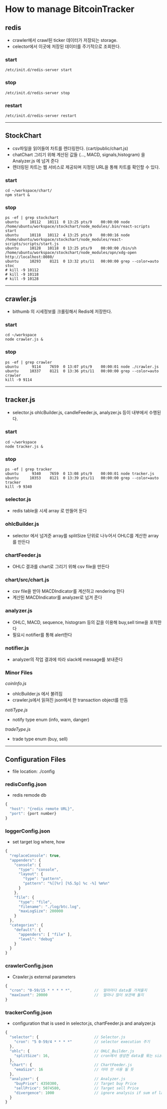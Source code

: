 # How to manage BitcoinTracker

## redis 
- crawler에서 crawl된 ticker 데이터가 저장되는 storage.
- celector에서 이곳에 저장된 데이터를 주기적으로 조회한다.

### start
```
/etc/init.d/redis-server start
```

### stop
```
/etc/init.d/redis-server stop
```

### restart
```
/etc/init.d/redis-server restart
```

----

## StockChart
- csv파일을 읽어들여 차트를 렌더링한다. (cart/public/chart.js)
- chatChart 그리기 위해 계산된 값들 (..., MACD, signals,histogram) 을 Analyzer.js 에 넘겨 준다
- 렌더링된 차트는 웹 서비스로 제공되며 지정된 URL을 통해 차트를 확인할 수 있다.

### start
```
cd ~/workspace/chart/
npm start &
```

### stop
```
ps -ef | grep stockchart
ubuntu     10112   10111  0 13:25 pts/9    00:00:00 node /home/ubuntu/workspace/stockchart/node_modules/.bin/react-scripts start
ubuntu     10118   10112  4 13:25 pts/9    00:00:16 node /home/ubuntu/workspace/stockchart/node_modules/react-scripts/scripts/start.js
ubuntu     10128   10118  0 13:25 pts/9    00:00:00 /bin/sh /home/ubuntu/workspace/stockchart/node_modules/opn/xdg-open http://localhost:8080/
ubuntu     10293    8121  0 13:32 pts/11   00:00:00 grep --color=auto stoc
# kill -9 10112
# kill -9 10118
# kill -9 10128
```
----

## crawler.js
- bithumb 의 시세정보를 크롤링해서 Redis에 저장한다.

### start
```
cd ~/workspace
node crawler.js &
```

### stop
```
ps -ef | grep crawler
ubuntu      9114    7659  0 13:07 pts/9    00:00:01 node ./crawler.js
ubuntu     10337    8121  0 13:36 pts/11   00:00:00 grep --color=auto crawler
kill -9 9114
```
----

## tracker.js
- selector.js ohlcBuilder.js, candleFeeder.js, analyzer.js 등이 내부에서 수행된다.

### start
```
cd ~/workspace
node tracker.js &
```
### stop
```
ps -ef | grep tracker
ubuntu      9340    7659  0 13:08 pts/9    00:00:01 node tracker.js
ubuntu     10353    8121  0 13:39 pts/11   00:00:00 grep --color=auto tracker
kill -9 9340
```

### selector.js
- redis table을 시세 array 로 만들어 둔다

### ohlcBuilder.js
- selector 에서 넘겨준 array를 splitSize 단위로 나누어서 OHLC를 계산한 array를 만든다

### chartFeeder.js
- OHLC 결과를 chart로 그리기 위해 csv file을 만든다

### chart/src/chart.js
- csv file을 받아 MACDIndicator를 계산하고 rendering 한다
- 계산된 MACDIndicator를 analyzer로 넘겨 준다

### analyzer.js
- OHLC, MACD, sequence, histogram 등의 값을 이용해 buy,sell time을 포착한다
- 필요시 notifier를 통해 alert한다

### notifier.js
- analyzer의 작업 결과에 따라 slack에 message를 보내준다

### Minor Files

*_coinInfo.js_*
-  ohlcBuilder.js 에서 불려짐
- crawler.js에서 읽혀진 json에서 한 transaction object를 만듬

*_notiType.js_*
- notify type enum (info, warn, danger)

*_tradeType.js_*
- trade type enum (buy, sell)

----
## Configuration Files
- file location: ./config

### redisConfig.json
- redis remode db 
```js
{
  "host": "{redis remote URL}",
  "port": {port number}
}
```

### loggerConfig.json
- set target log where, how
```js
{
  "replaceConsole": true,
  "appenders": {
    "console": { 
      "type": "console",
      "layout": {
        "type": "pattern",
        "pattern": "%[[%r] [%5.5p] %c -%] %m%n"
      }
    },
    "file": { 
      "type": "file", 
      "filename": "./log/btc.log", 
      "maxLogSize": 200000
    }
  },
  "categories": {
    "default": { 
      "appenders": [ "file" ], 
      "level": "debug"
    }
  }      
}
```

### crawlerConfig.json
- Crawler.js external parameters
```js
{
  "cron": "0-59/15 * * * * *",          //  얼마마다 data를 가져올지 
  "maxCount": 20000                     //  얼마나 많이 보관해 둘지  
}
```
### trackerConfig.json
- configuration that is used in selector.js, chartFeeder.js and analyzer.js 
```js
{
  "selector": {                         // Selector.js
    "cron": "5 0-59/4 * * * *"          // selector execution 주기
  },
  "ohlc": {                             // OHLC_Builder.js
    "splitSize": 16,                    // cron에서 생성한 data를 묶는 size
  },
  "chart": {                            // ChartFeeder.js
    "emaSize": 16                       // 아마 안 사용 될 듯 
  },
  "analyzer": {                         // Analyzer.js
    "buyPrice": 4350300,                // Target buy Price
    "sellPrice": 5074580,               // Target sell Price
    "divergence": 1000                  // ignore analysis if sum of last 5 divergence is so small
  }
}
```

